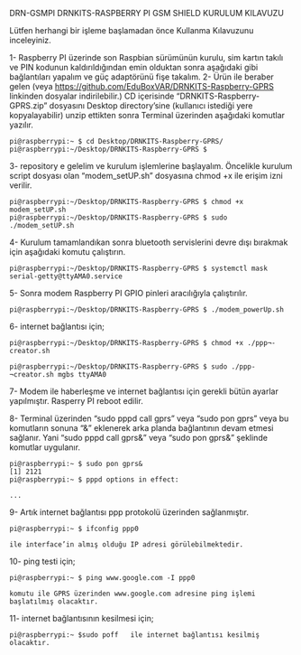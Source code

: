 DRN-GSMPI
DRNKITS-RASPBERRY PI GSM SHIELD KURULUM KILAVUZU

Lütfen herhangi bir işleme başlamadan önce Kullanma Kılavuzunu inceleyiniz.

1- Raspberry PI üzerinde son Raspbian sürümünün kurulu, sim kartın takılı ve PIN kodunun kaldırıldığından emin olduktan sonra aşağıdaki gibi bağlantıları yapalım ve güç adaptörünü fişe takalım.
2- Ürün ile beraber gelen (veya https://github.com/EduBoxVAR/DRNKITS-Raspberry-GPRS linkinden dosyalar indirilebilir.) CD içerisinde “DRNKITS-Raspberry-GPRS.zip” dosyasını Desktop directory’sine (kullanıcı istediği yere kopyalayabilir) unzip ettikten sonra Terminal üzerinden aşağıdaki komutlar yazılır. 

	pi@raspberrypi:~ $ cd Desktop/DRNKITS-Raspberry-GPRS/
	pi@raspberrypi:~/Desktop/DRNKITS-Raspberry-GPRS $ 

3- repository e gelelim ve kurulum işlemlerine başlayalım. Öncelikle kurulum script dosyası olan “modem_setUP.sh” dosyasına chmod +x ile erişim izni verilir.

	pi@raspberrypi:~/Desktop/DRNKITS-Raspberry-GPRS $ chmod +x modem_setUP.sh
	pi@raspberrypi:~/Desktop/DRNKITS-Raspberry-GPRS $ sudo ./modem_setUP.sh

 4- Kurulum tamamlandıkan sonra bluetooth servislerini devre dışı bırakmak için aşağıdaki komutu çalıştırın.
	
	pi@raspberrypi:~/Desktop/DRNKITS-Raspberry-GPRS $ systemctl mask serial-getty@ttyAMA0.service

5- Sonra modem Raspberry PI GPIO pinleri aracılığıyla çalıştırılır. 

	pi@raspberrypi:~/Desktop/DRNKITS-Raspberry-GPRS $ ./modem_powerUp.sh
	

6- internet bağlantısı için;

	pi@raspberrypi:~/Desktop/DRNKITS-Raspberry-GPRS $ chmod +x ./ppp¬-creator.sh
	
	pi@raspberrypi:~/Desktop/DRNKITS-Raspberry-GPRS $ sudo ./ppp-¬creator.sh mgbs ttyAMA0 
	

7- Modem ile haberleşme ve internet bağlantısı için gerekli bütün ayarlar yapılmıştır. 
    Rasperry PI reboot edilir. 

8- Terminal üzerinden “sudo pppd call gprs” veya “sudo pon gprs” veya bu komutların sonuna “&” eklenerek arka planda bağlantının devam etmesi sağlanır. Yani “sudo pppd call gprs&” veya “sudo pon gprs&” şeklinde komutlar uygulanır.
	
	
	pi@raspberrypi:~ $ sudo pon gprs&
	[1] 2121	
	pi@raspberrypi:~ $ pppd options in effect:
	
	...

9- Artık internet bağlantısı ppp protokolü üzerinden sağlanmıştır.

	pi@raspberrypi:~ $ ifconfig ppp0 
	
	ile interface’in almış olduğu IP adresi görülebilmektedir.

10- ping testi için;

    pi@raspberrypi:~ $ ping www.google.com -I ppp0

    komutu ile GPRS üzerinden www.google.com adresine ping işlemi başlatılmış olacaktır.
   
11- internet bağlantısının kesilmesi için;

    pi@raspberrypi:~ $sudo poff   ile internet bağlantısı kesilmiş olacaktır.
